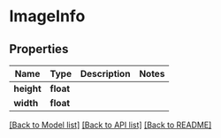 # ImageInfo

## Properties
Name | Type | Description | Notes
------------ | ------------- | ------------- | -------------
**height** | **float** |  | 
**width** | **float** |  | 

[[Back to Model list]](../README.md#documentation-for-models) [[Back to API list]](../README.md#documentation-for-api-endpoints) [[Back to README]](../README.md)


